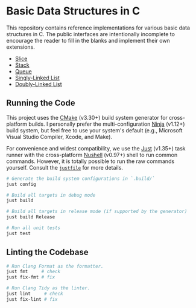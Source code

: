 # Basic Data Structures in C

This repository contains reference implementations for various basic data structures in C. The public interfaces are intentionally incomplete to encourage the reader to fill in the blanks and implement their own extensions.

* [Slice](./src/slice/)
* [Stack](./src/stack/)
* [Queue](./src/queue/)
* [Singly-Linked List](./src/singly-linked-list/)
* [Doubly-Linked List](./src/doubly-linked-list/)

## Running the Code

This project uses the [CMake] (v3.30+) build system generator for cross-platform builds. I personally prefer the multi-configuration [Ninja] (v1.12+) build system, but feel free to use your system's default (e.g., Microsoft Visual Studio Compiler, Xcode, and Make).

[CMake]: https://cmake.org/
[Ninja]: https://ninja-build.org/

For convenience and widest compatibility, we use the [Just] (v1.35+) task runner with the cross-platform [Nushell] (v0.97+) shell to run common commands. However, it is totally possible to run the raw commands yourself. Consult the [`justfile`] for more details.

[Just]: https://just.systems/
[Nushell]: https://www.nushell.sh/
[`justfile`]: ./justfile

```bash
# Generate the build system configurations in `.build/`
just config

# Build all targets in debug mode
just build

# Build all targets in release mode (if supported by the generator)
just build Release

# Run all unit tests
just test
```

## Linting the Codebase

```bash
# Run Clang Format as the formatter.
just fmt     # check
just fix-fmt # fix

# Run Clang Tidy as the linter.
just lint     # check
just fix-lint # fix
```
